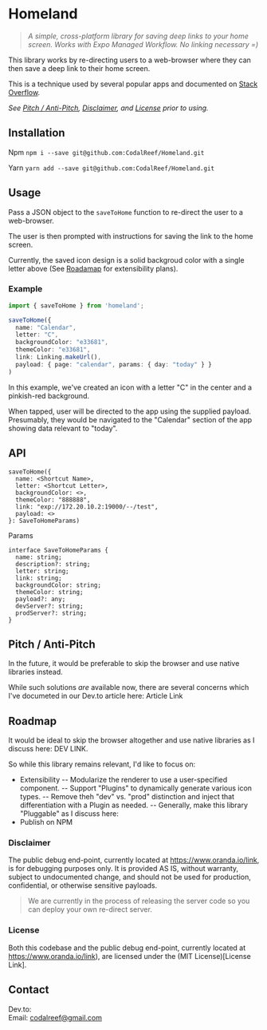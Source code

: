 #  Homeland

> *A simple, cross-platform library for saving deep links to your home screen.  Works with Expo Managed Workflow.  No linking necessary =)*

This library works by re-directing users to a web-browser where they can then save a deep link to their home screen.

This is a technique used by several popular apps and documented on [Stack Overflow](https://stackoverflow.com/questions/28042152/link-to-safari-add-to-home-screen-from-inside-app).

*See [Pitch / Anti-Pitch](#pitch--anti-pitch), [Disclaimer](#disclaimer), and [License](#license) prior to using.*

##  Installation

Npm
`npm i --save git@github.com:CodalReef/Homeland.git`

Yarn
`yarn add --save git@github.com:CodalReef/Homeland.git`

##  Usage

Pass a JSON object to the `saveToHome` function to re-direct the user to a web-browser.

The user is then prompted with instructions for saving the link to the home screen.

Currently, the saved icon design is a solid backgroud color with a single letter above (See [Roadamap](#Roadmap) for extensibility plans).

### Example

```typescript
import { saveToHome } from 'homeland';

saveToHome({
  name: "Calendar",
  letter: "C",
  backgroundColor: "e33681",
  themeColor: "e33681",
  link: Linking.makeUrl(),
  payload: { page: "calendar", params: { day: "today" } }
)
```

In this example, we've created an icon with a letter "C" in the center and a pinkish-red background.

When tapped, user will be directed to the app using the supplied payload.  Presumably, they would be navigated to the "Calendar" section of the app showing data relevant to "today".


##  API
```
saveToHome({
  name: <Shortcut Name>,
  letter: <Shortcut Letter>,
  backgroundColor: <>,
  themeColor: "888888",
  link: "exp://172.20.10.2:19000/--/test",
  payload: <>
}: SaveToHomeParams)
```

Params
```
interface SaveToHomeParams {
  name: string;
  description?: string;
  letter: string;
  link: string;
  backgroundColor: string;
  themeColor: string;
  payload?: any;
  devServer?: string;
  prodServer?: string;
}
```

## Pitch / Anti-Pitch

In the future, it would be preferable to skip the browser and use native libraries instead.

While such solutions *are* available now, there are several concerns which I've documeted in our Dev.to article here:  Article Link


##  Roadmap

It would be ideal to skip the browser altogether and use native libraries as I discuss here:  DEV LINK.

So while this library remains relevant, I'd like to focus on:

-  Extensibility
--  Modularize the renderer to use a user-specified component.
--  Support "Plugins" to dynamically generate various icon types.
--  Remove theh "dev" vs. "prod" distinction and inject that differentiation with a Plugin as needed.
--  Generally, make this library "Pluggable" as I discuss here:  
-  Publish on NPM

###  Disclaimer

The public debug end-point, currently located at https://www.oranda.io/link, is for debugging purposes only.  It is provided AS IS, without warranty, subject to undocumented change, and should not be used for  production, confidential, or otherwise sensitive payloads.

>  We are currently in the process of releasing the server code so you can deploy your own re-direct server.

###  License

Both this codebase and the public debug end-point, currently located at https://www.oranda.io/link), are licensed under the (MIT License)[License Link].

##  Contact

Dev.to:  
Email:  codalreef@gmail.com